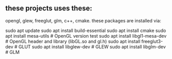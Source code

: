 ## these projects uses these:
opengl, glew, freeglut, glm, c++, cmake. 
these packages are installed via:

sudo apt update
sudo apt install build-essential
sudo apt install cmake
sudo apt install mesa-utils                # OpenGL version test
sudo apt install libgl1-mesa-dev           # OpenGL header and library (libGL.so and gl.h)
sudo apt install freeglut3-dev             # GLUT 
sudo apt install libglew-dev               # GLEW 
sudo apt install libglm-dev                # GLM
